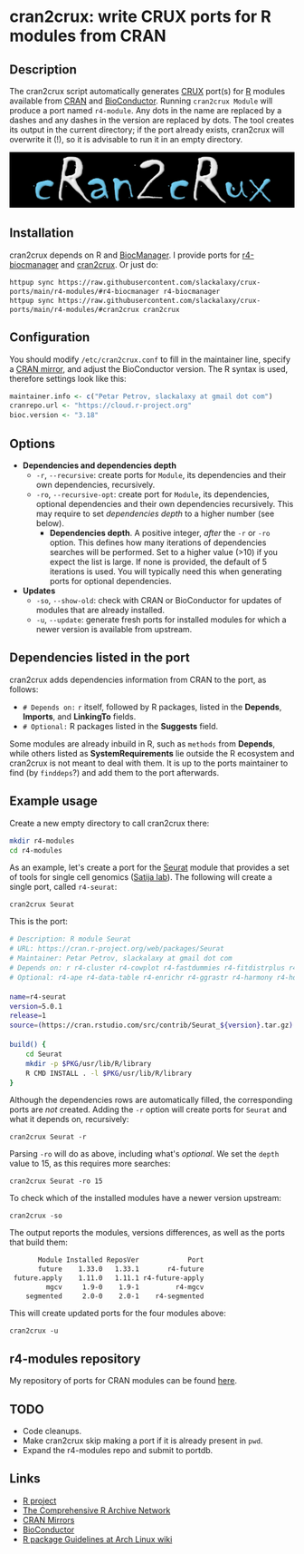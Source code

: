 # cran2crux: write CRUX ports for R modules from CRAN

## Description
The cran2crux script automatically generates [CRUX](https://crux.nu/) port(s) for [R](https://www.r-project.org/) modules available from [CRAN](https://cran.r-project.org/) and [BioConductor](https://bioconductor.org/). Running `cran2crux Module` will produce a port named `r4-module`. Any dots in the name are replaced by a dashes and any dashes in the version are replaced by dots. The tool creates its output in the current directory; if the port already exists, cran2crux will overwrite it (!), so it is advisable to run it in an empty directory. 

![img](./cran2crux.png)

## Installation
cran2crux depends on R and [BiocManager](https://cran.r-project.org/web/packages/BiocManager/vignettes/BiocManager.html). I provide ports for [r4-biocmanager](https://github.com/slackalaxy/crux-ports/tree/main/r4-modules/r4-biocmanager) and [cran2crux](https://github.com/slackalaxy/crux-ports/tree/main/r4-modules/cran2crux). Or just do:

    httpup sync https://raw.githubusercontent.com/slackalaxy/crux-ports/main/r4-modules/#r4-biocmanager r4-biocmanager
    httpup sync https://raw.githubusercontent.com/slackalaxy/crux-ports/main/r4-modules/#cran2crux cran2crux


## Configuration
You should modify `/etc/cran2crux.conf` to fill in the maintainer line, specify a [CRAN mirror](https://cran.r-project.org/mirrors.html), and adjust the BioConductor version. The R syntax is used, therefore settings look like this:
```R
maintainer.info <- c("Petar Petrov, slackalaxy at gmail dot com")
cranrepo.url <- "https://cloud.r-project.org"
bioc.version <- "3.18"
```
## Options
* **Dependencies and dependencies depth**
  * `-r`, `--recursive`: create ports for `Module`, its dependencies and their own dependencies, recursively.  
  * `-ro`, `--recursive-opt`: create port for `Module`, its dependencies, optional dependencies and their own dependencies recursively. This may require to set *dependencies depth* to a higher number (see below).  
    * **Dependencies depth**. A positive integer, *after* the `-r` or `-ro` option. This defines how many iterations of dependencies searches will be performed. Set to a higher value (>10) if you expect the list is large. If none is provided, the default of 5 iterations is used. You will typically need this when generating ports for optional dependencies.
* **Updates**
  * `-so`, `--show-old`: check with CRAN or BioConductor for updates of modules that are already installed.
  * `-u`, `--update`: generate fresh ports for installed modules for which a newer version is available from upstream.

## Dependencies listed in the port
cran2crux adds dependencies information from CRAN to the port, as follows:
* `# Depends on:` `r` itself, followed by R packages, listed in the **Depends**, **Imports**, and **LinkingTo** fields.
* `# Optional:` R packages listed in the **Suggests** field.

Some modules are already inbuild in R, such as `methods` from **Depends**, while others listed as **SystemRequirements** lie outside the R ecosystem and cran2crux is not meant to deal with them. It is up to the ports maintainer to find (by `finddeps`?) and add them to the port afterwards.

## Example usage
Create a new empty directory to call cran2crux there:
```BASH
mkdir r4-modules
cd r4-modules 
```
As an example, let's create a port for the [Seurat](https://cran.r-project.org/web/packages/Seurat/) module that provides a set of tools for single cell genomics ([Satija lab](https://satijalab.org/seurat/)). The following will create a single port, called `r4-seurat`:

    cran2crux Seurat

This is the port:
```BASH
# Description: R module Seurat
# URL: https://cran.r-project.org/web/packages/Seurat
# Maintainer: Petar Petrov, slackalaxy at gmail dot com
# Depends on: r r4-cluster r4-cowplot r4-fastdummies r4-fitdistrplus r4-future r4-future-apply r4-generics r4-ggplot2 r4-ggrepel r4-ggridges r4-httr r4-ica r4-igraph r4-irlba r4-jsonlite r4-kernsmooth r4-leiden r4-lifecycle r4-lmtest r4-mass r4-matrix r4-matrixstats r4-miniui r4-patchwork r4-pbapply r4-plotly r4-png r4-progressr r4-purrr r4-rann r4-rcolorbrewer r4-rcpp r4-rcppannoy r4-rcppeigen r4-rcpphnsw r4-rcppprogress r4-reticulate r4-rlang r4-rocr r4-rspectra r4-rtsne r4-scales r4-scattermore r4-sctransform r4-seuratobject r4-shiny r4-spatstat-explore r4-spatstat-geom r4-tibble r4-uwot
# Optional: r4-ape r4-data-table r4-enrichr r4-ggrastr r4-harmony r4-hdf5r r4-metap r4-mixtools r4-r-utils r4-rfast2 r4-rsvd r4-testthat r4-vgam

name=r4-seurat
version=5.0.1
release=1
source=(https://cran.rstudio.com/src/contrib/Seurat_${version}.tar.gz)

build() {
	cd Seurat
	mkdir -p $PKG/usr/lib/R/library
	R CMD INSTALL . -l $PKG/usr/lib/R/library
}
```
Although the dependencies rows are automatically filled, the corresponding ports are *not* created. Adding the `-r` option will create ports for `Seurat` and what it depends on, recursively:

    cran2crux Seurat -r
	
Parsing `-ro` will do as above, including what's *optional*. We set the `depth` value to 15, as this requires more searches:

	cran2crux Seurat -ro 15

To check which of the installed modules have a newer version upstream:

    cran2crux -so

The output reports the modules, versions differences, as well as the ports that build them:
```
       Module Installed ReposVer            Port
       future    1.33.0   1.33.1       r4-future
 future.apply    1.11.0   1.11.1 r4-future-apply
         mgcv     1.9-0    1.9-1         r4-mgcv
    segmented     2.0-0    2.0-1    r4-segmented
```
This will create updated ports for the four modules above:

    cran2crux -u

## r4-modules repository
My repository of ports for CRAN modules can be found [here](https://github.com/slackalaxy/crux-ports/tree/main/r4-modules).

## TODO
* Code cleanups.
* Make cran2crux skip making a port if it is already present in `pwd`.
* Expand the r4-modules repo and submit to portdb.

## Links
* [R project](https://www.r-project.org/)
* [The Comprehensive R Archive Network](https://cran.r-project.org/)
* [CRAN Mirrors](https://cran.r-project.org/mirrors.html)
* [BioConductor](https://bioconductor.org/)
* [R package Guidelines at Arch Linux wiki](https://wiki.archlinux.org/title/R_package_guidelines)
